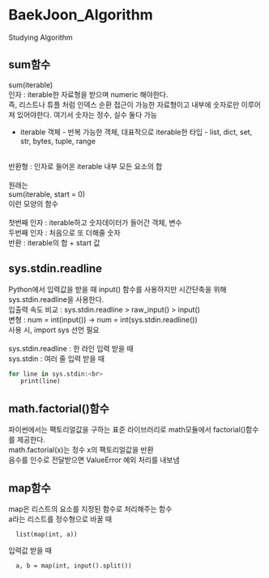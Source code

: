 # BaekJoon_Algorithm
Studying Algorithm

## sum함수

sum(iterable)<br>
인자 : iterable한 자료형을 받으며 numeric 해야한다.<br>
즉, 리스트나 튜플 처럼 인덱스 순환 접근이 가능한 자료형이고 내부에 숫자로만 이루어져 있어야한다. 여기서 숫자는 정수, 실수 둘다 가능<br>
* iterable 객체 - 반복 가능한 객체, 대표적으로 iterable한 타입 - list, dict, set, str, bytes, tuple, range<br>
<br>
반환형 : 인자로 들어온 iterable 내부 모든 요소의 합<br>
<br>
원래는<br>
sum(iterable, start = 0)<br>
이런 모양의 함수<br>
<br>
첫번째 인자 : iterable하고 숫자데이터가 들어간 객체, 변수<br>
두번째 인자 : 처음으로 또 더해줄 숫자<br>
반환 : iterable의 합 + start 값<br>

## sys.stdin.readline
Python에서 입력값을 받을 때 input() 함수를 사용하지만 시간단축을 위해 sys.stdin.readline을 사용한다.<br>
입출력 속도 비교 : sys.stdin.readline > raw_input() > input()<br>
변형 : num = int(input())   ->   num = int(sys.stdin.readline()) <Br>
사용 시, import sys  선언 필요<br><br>
sys.stdin.readline : 한 라인 입력 받을 때 <br>
sys.stdin : 여러 줄 입력 받을 때 <br>
```python
for line in sys.stdin:<br>
　　print(line)
```  
## math.factorial()함수
파이썬에서는 팩토리얼값을 구하는 표준 라이브러리로 math모듈에서 factorial()함수를 제공한다. <br>
math.factorial(x)는 정수 x의 팩토리얼값을 반환<br>
음수를 인수로 전달받으면 ValueError 예외 처리를 내보냄<br>
  
## map함수
map은 리스트의 요소를 지정된 함수로 처리해주는 함수<br>
a라는 리스트를 정수형으로 바꿀 때 
```
  list(map(int, a))
```
입력값 받을 때
```
  a, b = map(int, input().split())
```
  
